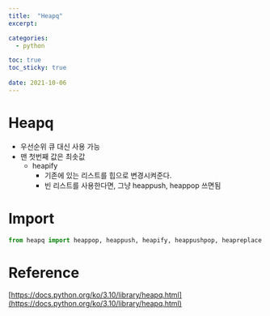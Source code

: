 ```yaml
---
title:  "Heapq"
excerpt:

categories:
  - python

toc: true
toc_sticky: true
 
date: 2021-10-06
---
```




# Heapq  

* 우선순위 큐 대신 사용 가능 
* 맨 첫번째 값은 최솟값 
  * heapify 
    * 기존에 있는 리스트를 힙으로 변경시켜준다. 
    * 빈 리스트를 사용한다면, 그냥 heappush, heappop 쓰면됨



# Import  
```python  
from heapq import heappop, heappush, heapify, heappushpop, heapreplace
```



# Reference

[https://docs.python.org/ko/3.10/library/heapq.html](https://docs.python.org/ko/3.10/library/heapq.html)

